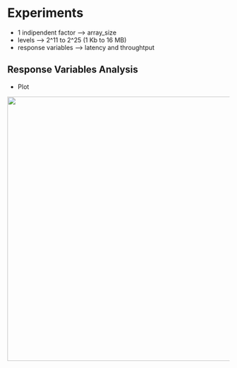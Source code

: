 # Experiments 

* 1 indipendent factor --> array_size
* levels --> 2^11 to 2^25 (1 Kb to 16 MB)
* response variables --> latency and throughtput


## Response Variables Analysis <a name="rv_analysis"></a>

* Plot
<p align="center">
  <img src="img/" width="600">
</p>